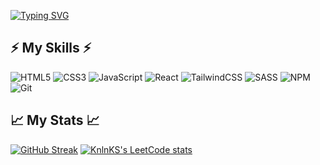 [![Typing SVG](https://readme-typing-svg.herokuapp.com?font=Fira+Code&size=30&duration=6000&pause=1000&color=38F78F&center=true&width=1200&lines=Web+Developer;Computer+Science+Student)](https://git.io/typing-svg)

## ⚡ My Skills ⚡
![HTML5](https://img.shields.io/badge/html5-%23E34F26.svg?style=for-the-badge&logo=html5&logoColor=white) ![CSS3](https://img.shields.io/badge/css3-%231572B6.svg?style=for-the-badge&logo=css3&logoColor=white) ![JavaScript](https://img.shields.io/badge/javascript-%23323330.svg?style=for-the-badge&logo=javascript&logoColor=%23F7DF1E) ![React](https://img.shields.io/badge/react-%2320232a.svg?style=for-the-badge&logo=react&logoColor=%2361DAFB) ![TailwindCSS](https://img.shields.io/badge/tailwindcss-%2338B2AC.svg?style=for-the-badge&logo=tailwind-css&logoColor=white) ![SASS](https://img.shields.io/badge/SASS-hotpink.svg?style=for-the-badge&logo=SASS&logoColor=white) ![NPM](https://img.shields.io/badge/NPM-%23000000.svg?style=for-the-badge&logo=npm&logoColor=white) ![Git](https://img.shields.io/badge/git-%23F05033.svg?style=for-the-badge&logo=git&logoColor=white)

## 📈 My Stats 📈
[![GitHub Streak](http://github-readme-streak-stats.herokuapp.com?user=khrapunov967&theme=vue-dark&hide_border=true)](https://git.io/streak-stats) [![KnlnKS's LeetCode stats](https://leetcode-stats-six.vercel.app/api?username=andrewkhrapunov967&theme=dark)](https://github.com/KnlnKS/leetcode-stats)
